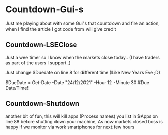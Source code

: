 # Countdown-Gui-s
Just me playing about with some Gui's that countdown and fire an action, when I find the article I got code from will give credit

## Countdown-LSEClose

Just a wee timer so I know when the markets close today.. (I have traders as part of the users I support..)

Just change $Duedate on line 8 for different time (Like New Years Eve ;D)

$DueDate = Get-Date -Date "24/12/2021" -Hour 12 -Minute 30 #Due Date/Time!

## Countdown-Shutdown

another bit of fun, this will kill apps (Process names) you list in $Apps on line 88 before shutting down your machine, As now markets closed boss is happy if we monitor via work smartphones for next few hours
